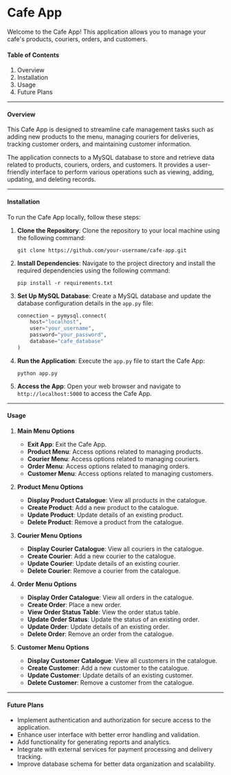 # Cafe App

Welcome to the Cafe App! This application allows you to manage your cafe's products, couriers, orders, and customers.

#### Table of Contents

1. Overview
2. Installation
3. Usage
4. Future Plans

---

#### Overview

This Cafe App is designed to streamline cafe management tasks such as adding new products to the menu, managing couriers for deliveries, tracking customer orders, and maintaining customer information.

The application connects to a MySQL database to store and retrieve data related to products, couriers, orders, and customers. It provides a user-friendly interface to perform various operations such as viewing, adding, updating, and deleting records.

---

#### Installation

To run the Cafe App locally, follow these steps:

1. **Clone the Repository**: Clone the repository to your local machine using the following command:

   ```
   git clone https://github.com/your-username/cafe-app.git
   ```

2. **Install Dependencies**: Navigate to the project directory and install the required dependencies using the following command:

   ```
   pip install -r requirements.txt
   ```

3. **Set Up MySQL Database**: Create a MySQL database and update the database configuration details in the `app.py` file:

   ```python
   connection = pymysql.connect(
       host="localhost",
       user="your_username",
       password="your_password",
       database="cafe_database"
   )
   ```

4. **Run the Application**: Execute the `app.py` file to start the Cafe App:

   ```
   python app.py
   ```

5. **Access the App**: Open your web browser and navigate to `http://localhost:5000` to access the Cafe App.

---

#### Usage

1. **Main Menu Options**

   - **Exit App**: Exit the Cafe App.
   - **Product Menu**: Access options related to managing products.
   - **Courier Menu**: Access options related to managing couriers.
   - **Order Menu**: Access options related to managing orders.
   - **Customer Menu**: Access options related to managing customers.

2. **Product Menu Options**

   - **Display Product Catalogue**: View all products in the catalogue.
   - **Create Product**: Add a new product to the catalogue.
   - **Update Product**: Update details of an existing product.
   - **Delete Product**: Remove a product from the catalogue.

3. **Courier Menu Options**

   - **Display Courier Catalogue**: View all couriers in the catalogue.
   - **Create Courier**: Add a new courier to the catalogue.
   - **Update Courier**: Update details of an existing courier.
   - **Delete Courier**: Remove a courier from the catalogue.

4. **Order Menu Options**

   - **Display Order Catalogue**: View all orders in the catalogue.
   - **Create Order**: Place a new order.
   - **View Order Status Table**: View the order status table.
   - **Update Order Status**: Update the status of an existing order.
   - **Update Order**: Update details of an existing order.
   - **Delete Order**: Remove an order from the catalogue.

5. **Customer Menu Options**

   - **Display Customer Catalogue**: View all customers in the catalogue.
   - **Create Customer**: Add a new customer to the catalogue.
   - **Update Customer**: Update details of an existing customer.
   - **Delete Customer**: Remove a customer from the catalogue.

---

#### Future Plans

- Implement authentication and authorization for secure access to the application.
- Enhance user interface with better error handling and validation.
- Add functionality for generating reports and analytics.
- Integrate with external services for payment processing and delivery tracking.
- Improve database schema for better data organization and scalability.
